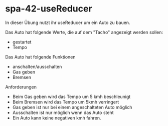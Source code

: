 # spa-42-useReducer

In dieser Übung nutzt ihr useReducer um ein Auto zu bauen.

Das Auto hat folgende Werte, die auf dem "Tacho" angezeigt werden sollen:
* gestartet
* Tempo

Das Auto hat folgende Funktionen
* anschalten/ausschalten
* Gas geben
* Bremsen

Anforderungen
* Beim Gas geben wird das Tempo um 5 kmh beschleunigt
* Beim Bremsen wird das Tempo um 5kmh verringert
* Gas geben ist nur bei einem angeschalteten Auto möglich
* Ausschalten ist nur möglich wenn das Auto steht
* Ein Auto kann keine negativen kmh fahren.

